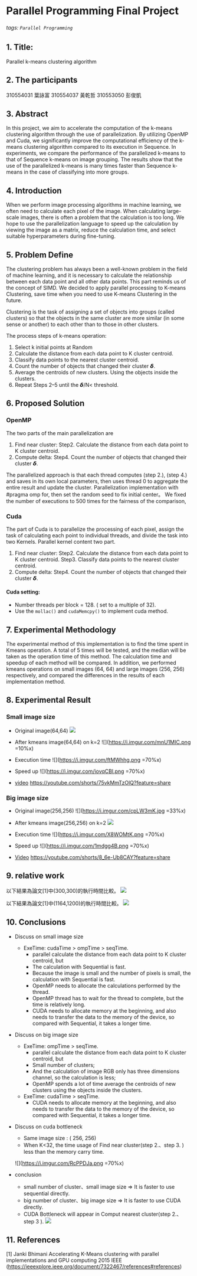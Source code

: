 # Parallel Programming Final Project
###### tags: `Parallel Programming`




## 1. Title: 
Parallel k-means clustering algorithm

## 2. The participants
310554031 葉詠富
310554037 黃乾哲
310553050 彭俊凱

## 3. Abstract

In this project, we aim to accelerate the computation of the k-means clustering algorithm through the use of parallelization. By utilizing OpenMP and Cuda, we significantly improve the computational efficiency of the k-means clustering algorithm compared to its execution in Sequence. In experiments, we compare the performance of the parallelized k-means to that of Sequence k-means on image grouping. The results show that the use of the parallelized k-means is many times faster than Sequence k-means in the case of classifying into more groups.

## 4. Introduction

When we perform image processing algorithms in machine learning, we often need to calculate each pixel of the image. When calculating large-scale images, there is often a problem that the calculation is too long. We hope to use the parallelization language to speed up the calculation by viewing the image as a matrix, reduce the calculation time, and select suitable hyperparameters during fine-tuning.

## 5. Problem Define

The clustering problem has always been a well-known problem in the field of machine learning, and it is necessary to calculate the relationship between each data point and all other data points. This part reminds us of the concept of SIMD. We decided to apply parallel processing to K-means Clustering, save time when you need to use K-means Clustering in the future.

Clustering is the task of assigning a set of objects into groups (called clusters) so that the objects in the same cluster are more similar (in some sense or another) to each other than to those in other clusters.


The process steps of k-means operation:

1. Select k initial points at Random
3. Calculate the distance from each data point to K cluster centroid.
4. Classify data points to the nearest cluster centroid.
5. Count the number of objects that changed their cluster 𝞭.
6. Average the centroids of new clusters. Using the objects inside the clusters.
7. Repeat Steps 2–5 until the 𝞭/N< threshold.





## 6. Proposed Solution

### OpenMP

The two parts of the main parallelization are

1. Find near cluster:
    Step2. Calculate the distance from each data point to K cluster centroid.
2. Compute delta:
    Step4. Count the number of objects that changed their cluster 𝞭.

The parallelized approach is that each thread computes (step 2.), (step 4.) and saves in its own local parameters, then uses thread 0 to aggregate the entire result and update the cluster.
Parallelization implementation with #pragma omp for, then set the random seed to fix initial center。
We fixed the number of executions to 500 times for the fairness of the comparison, 


### Cuda
The part of Cuda is to parallelize the processing of each pixel, assign the task of calculating each point to individual threads, and divide the task into two Kernels. Parallel kernel content two part.

1. Find near cluster:
    Step2. Calculate the distance from each data point to K cluster centroid.
    Step3. Classify data points to the nearest cluster centroid.
2. Compute delta:
    Step4. Count the number of objects that changed their cluster 𝞭.
    
#### Cuda setting:
* Number threads per block = 128. ( set to a multiple of 32).
* Use the `mollac()` and `cudaMemcpy()` to implement cuda method.




## 7. Experimental Methodology

The experimental method of this implementation is to find the time spent in Kmeans operation. A total of 5 times will be tested, and the median will be taken as the operation time of this method. The calculation time and speedup of each method will be compared.
In addition, we performed kmeans operations on small images (64, 64) and large images (256, 256) respectively, and compared the differences in the results of each implementation method.

## 8. Experimental Result

### Small image size

* Original image(64,64)
![](https://i.imgur.com/ja19kej.jpg)


* After kmeans image(64,64) on k=2 
![](https://i.imgur.com/mnU1MIC.png =10%x)


* Execution time
![](https://i.imgur.com/ftMWhhg.png =70%x)


* Speed up
![](https://i.imgur.com/iovqCBl.png =70%x)


* [video](https://youtube.com/shorts/75vkMmTzOlQ?feature=share)
  https://youtube.com/shorts/75vkMmTzOlQ?feature=share


### Big image size

* Original image(256,256)
![](https://i.imgur.com/cpLW3mK.jpg =33%x)


* After kmeans image(256,256) on k=2
![](https://i.imgur.com/0gZn4Iz.png)

* Execution time
![](https://i.imgur.com/X8WOMtK.png =70%x)


* Speed up
![](https://i.imgur.com/1mdgg4B.png =70%x)

* [Video](https://youtube.com/shorts/8_6e-Ub8CAY?feature=share)
  https://youtube.com/shorts/8_6e-Ub8CAY?feature=share



## 9. relative work

以下結果為論文[1]中(300,300)的執行時間比較。
![](https://i.imgur.com/MmQsj0X.png)

以下結果為論文[1]中(1164,1200)的執行時間比較。
![](https://i.imgur.com/XZxljET.png)


## 10. Conclusions

* Discuss on small image size
    * ExeTime: cudaTime > ompTime > seqTime.
        * parallel calculate the distance from each data point to K cluster centroid, but
        * The calculation with Sequential is fast.
        * Because the image is small and the number of pixels is small, the calculation with Sequential is fast.
        * OpenMP needs to allocate the calculations performed by the thread.
        * OpenMP thread has to wait for the thread to complete, but the time is relatively long.
        * CUDA needs to allocate memory at the beginning, and also needs to transfer the data to the memory of the device, so compared with Sequential, it takes a longer time.
        
        
* Discuss on big image size
    * ExeTime: ompTime > seqTime.
        * parallel calculate the distance from each data point to K cluster centroid, but
        * Small number of clusters;
        * And the calculation of image RGB only has three dimensions channel, so the calculation is less;
        * OpenMP spends a lot of time average the centroids of new clusters using the objects inside the clusters. 
    * ExeTime: cudaTime > seqTime.
        * CUDA needs to allocate memory at the beginning, and also needs to transfer the data to the memory of the device, so compared with Sequential, it takes a longer time.

* Discuss on cuda bottleneck
    * Same image size : ( 256, 256)
    * When K<32, the time usage of Find near cluster(step 2.、step 3. ) less than the memory carry time.

    ![](https://i.imgur.com/RcPPDJa.png =70%x)

* conclusion
    * small number of cluster、small image size => It is faster to use sequential directly.
    * big number of cluster、big image size => It is faster to use CUDA directly.
    * CUDA Bottleneck will appear in Comput nearest cluster(step 2.、step 3 ).
![](https://i.imgur.com/09iLlgn.png)


## 11. References
[1] Janki Bhimani 
Accelerating K-Means clustering with parallel implementations and GPU computing 
2015 IEEE
(https://ieeexplore.ieee.org/document/7322467/references#references)




